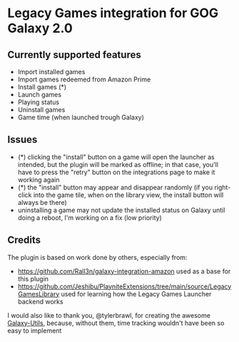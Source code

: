 # **Legacy Games integration for GOG Galaxy 2.0**


## Currently supported features
- Import installed games
- Import games redeemed from Amazon Prime
- Install games (*)
- Launch games
- Playing status
- Uninstall games
- Game time (when launched trough Galaxy)

## Issues
- (*) clicking the "install" button on a game will open the launcher as intended, but the plugin will be marked as offline; in that case, you'll have to press the "retry" button on the integrations page to make it working again
- (*) the "install" button may appear and disappear randomly (if you right-click into the game tile, when on the library view, the install button will always be there)
- uninstalling a game may not update the installed status on Galaxy until doing a reboot, I'm working on a fix (low priority)

## Credits
The plugin is based on work done by others, especially from:
- https://github.com/Rall3n/galaxy-integration-amazon used as a base for this plugin
- https://github.com/Jeshibu/PlayniteExtensions/tree/main/source/LegacyGamesLibrary used for learning how the Legacy Games Launcher backend works

I would also like to thank you, @tylerbrawl, for creating the awesome [Galaxy-Utils](https://github.com/tylerbrawl/Galaxy-Utils), because, without them, time tracking wouldn't have been so easy to implement
